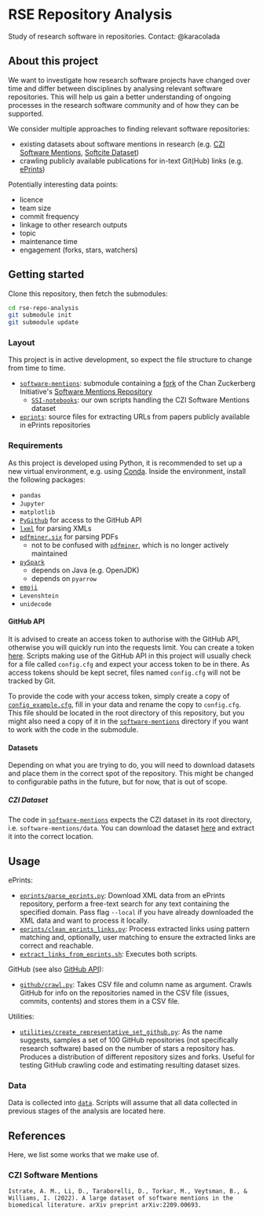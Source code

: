 # RSE Repository Analysis

Study of research software in repositories. Contact: @karacolada

## About this project

We want to investigate how research software projects have changed over time and differ between disciplines by analysing relevant software repositories.
This will help us gain a better understanding of ongoing processes in the research software community and of how they can be supported.

We consider multiple approaches to finding relevant software repositories:
- existing datasets about software mentions in research (e.g. [CZI Software Mentions](https://github.com/chanzuckerberg/software-mentions), [Softcite Dataset](https://github.com/howisonlab/softcite-dataset))
- crawling publicly available publications for in-text Git(Hub) links (e.g. [ePrints](https://www.eprints.org/uk/))

Potentially interesting data points:
- licence
- team size
- commit frequency
- linkage to other research outputs
- topic
- maintenance time
- engagement (forks, stars, watchers)

## Getting started

Clone this repository, then fetch the submodules:

```bash
cd rse-repo-analysis
git submodule init
git submodule update
```

### Layout

This project is in active development, so expect the file structure to change from time to time. 
- [`software-mentions`](software-mentions/): submodule containing a [fork](https://github.com/karacolada/software-mentions) of the Chan Zuckerberg Initiative's [Software Mentions Repository](https://github.com/chanzuckerberg/software-mentions)
  - [`SSI-notebooks`](software-mentions/SSI-notebooks/): our own scripts handling the CZI Software Mentions dataset
- [`eprints`](eprints/): source files for extracting URLs from papers publicly available in ePrints repositories

### Requirements

As this project is developed using Python, it is recommended to set up a new virtual environment, e.g. using [Conda](https://conda.io/projects/conda/en/latest/user-guide/tasks/manage-environments.html).
Inside the environment, install the following packages:
- `pandas`
- `Jupyter`
- `matplotlib`
- [`PyGithub`](https://pygithub.readthedocs.io/en/latest/) for access to the GitHub API
- [`lxml`](https://lxml.de) for parsing XMLs
- [`pdfminer.six`](https://pdfminersix.readthedocs.io/en/latest/) for parsing PDFs
  - not to be confused with [`pdfminer`](https://github.com/euske/pdfminer), which is no longer actively maintained
- [`pySpark`](https://spark.apache.org)
  - depends on Java (e.g. OpenJDK)
  - depends on `pyarrow`
- [`emoji`](https://carpedm20.github.io/emoji/docs/)
- `Levenshtein`
- `unidecode`

#### GitHub API

It is advised to create an access token to authorise with the GitHub API, otherwise you will quickly run into the requests limit.
You can create a token [here](https://docs.github.com/en/authentication/keeping-your-account-and-data-secure/creating-a-personal-access-token#creating-a-personal-access-token-classic).
Scripts making use of the GitHub API in this project will usually check for a file called `config.cfg` and expect your access token to be in there.
As access tokens should be kept secret, files named `config.cfg` will not be tracked by Git.

To provide the code with your access token, simply create a copy of [`config_example.cfg`](config_example.cfg), fill in your data and rename the copy to `config.cfg`.
This file should be located in the root directory of this repository, but you might also need a copy of it in the [`software-mentions`](software-mentions/) directory if you want to work with the code in the submodule.

#### Datasets

Depending on what you are trying to do, you will need to download datasets and place them in the correct spot of the repository.
This might be changed to configurable paths in the future, but for now, that is out of scope.

##### CZI Dataset

The code in [`software-mentions`](software-mentions/) expects the CZI dataset in its root directory, i.e. `software-mentions/data`.
You can download the dataset [here](https://datadryad.org/stash/dataset/doi:10.5061/dryad.6wwpzgn2c) and extract it into the correct location.

## Usage

ePrints:
- [`eprints/parse_eprints.py`](eprints/parse_eprints.py): Download XML data from an ePrints repository, perform a free-text search for any text containing the specified domain. Pass flag `--local` if you have already downloaded the XML data and want to process it locally.
- [`eprints/clean_eprints_links.py`](eprints/clean_eprints_links.py): Process extracted links using pattern matching and, optionally, user matching to ensure the extracted links are correct and reachable.
- [`extract_links_from_eprints.sh`](eprints/extract_links_from_eprints.sh): Executes both scripts.

GitHub (see also [GitHub API](#github-api)):
- [`github/crawl.py`](github/crawl.py): Takes CSV file and column name as argument. Crawls GitHub for info on the repositories named in the CSV file (issues, commits, contents) and stores them in a CSV file.

Utilities:
- [`utilities/create_representative_set_github.py`](utilities/create_representative_set_github.py): As the name suggests, samples a set of 100 GitHub repositories (not specifically research software) based on the number of stars a repository has. Produces a distribution of different repository sizes and forks. Useful for testing GitHub crawling code and estimating resulting dataset sizes.

### Data

Data is collected into [`data`](data/). Scripts will assume that all data collected in previous stages of the analysis are located here.

## References

Here, we list some works that we make use of.

### CZI Software Mentions
  
```
Istrate, A. M., Li, D., Taraborelli, D., Torkar, M., Veytsman, B., & Williams, I. (2022). A large dataset of software mentions in the biomedical literature. arXiv preprint arXiv:2209.00693.
```
